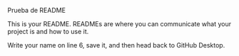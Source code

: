 Prueba de README

This is your README. READMEs are where you can communicate what your project is and how to use it.

Write your name on line 6, save it, and then head back to GitHub Desktop.
